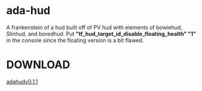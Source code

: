 # ada-hud
A frankenstein of a hud built off of PV hud with elements of bowiehud, Slinhud, and boredhud.
Put **"tf_hud_target_id_disable_floating_health" "1"** in the console since the floating version is a bit flawed.
# DOWNLOAD
[adahudv0.1.1](https://github.com/aayerdotorg/ada-hud/releases/download/v0.1.1/ada-hud-master.zip)
